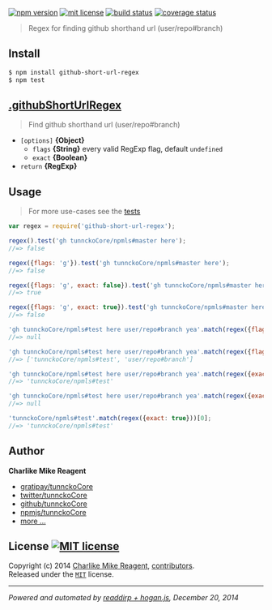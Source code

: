 [![npm version][npmjs-img]][npmjs-url]
[![mit license][license-img]][license-url]
[![build status][travis-img]][travis-url]
[![coverage status][coveralls-img]][coveralls-url]

> Regex for finding github shorthand url (user/repo#branch)

## Install
```bash
$ npm install github-short-url-regex
$ npm test
```


## [.githubShortUrlRegex](index.js#L17)
> Find github shorthand url (user/repo#branch)  

* `[options]` **{Object}**
  - `flags` **{String}** every valid RegExp flag, default `undefined`
  - `exact` **{Boolean}**
* `return` **{RegExp}**


## Usage
> For more use-cases see the [tests](./test.js)

```js
var regex = require('github-short-url-regex');

regex().test('gh tunnckoCore/npmls#master here');
//=> false

regex({flags: 'g'}).test('gh tunnckoCore/npmls#master here');
//=> false

regex({flags: 'g', exact: false}).test('gh tunnckoCore/npmls#master here');
//=> true

regex({flags: 'g', exact: true}).test('gh tunnckoCore/npmls#master here');
//=> false

'gh tunnckoCore/npmls#test here user/repo#branch yea'.match(regex({flags: 'g'}));
//=> null

'gh tunnckoCore/npmls#test here user/repo#branch yea'.match(regex({flags: 'g', exact: false}));
//=> ['tunnckoCore/npmls#test', 'user/repo#branch']

'gh tunnckoCore/npmls#test here user/repo#branch yea'.match(regex({exact: false}))[0];
//=> 'tunnckoCore/npmls#test'

'gh tunnckoCore/npmls#test here user/repo#branch yea'.match(regex({exact: true}));
//=> null

'tunnckoCore/npmls#test'.match(regex({exact: true}))[0];
//=> 'tunnckoCore/npmls#test'
```


## Author
**Charlike Mike Reagent**
+ [gratipay/tunnckoCore][author-gratipay]
+ [twitter/tunnckoCore][author-twitter]
+ [github/tunnckoCore][author-github]
+ [npmjs/tunnckoCore][author-npmjs]
+ [more ...][contrib-more]


## License [![MIT license][license-img]][license-url]
Copyright (c) 2014 [Charlike Mike Reagent][contrib-more], [contributors][contrib-graf].  
Released under the [`MIT`][license-url] license.


[npmjs-url]: http://npm.im/github-short-url-regex
[npmjs-img]: https://img.shields.io/npm/v/github-short-url-regex.svg?style=flat&label=github-short-url-regex

[coveralls-url]: https://coveralls.io/r/regexps/github-short-url-regex?branch=master
[coveralls-img]: https://img.shields.io/coveralls/regexps/github-short-url-regex.svg?style=flat

[license-url]: https://github.com/regexps/github-short-url-regex/blob/master/license.md
[license-img]: https://img.shields.io/badge/license-MIT-blue.svg?style=flat

[travis-url]: https://travis-ci.org/regexps/github-short-url-regex
[travis-img]: https://img.shields.io/travis/regexps/github-short-url-regex.svg?style=flat

[daviddm-url]: https://david-dm.org/regexps/github-short-url-regex
[daviddm-img]: https://img.shields.io/david/regexps/github-short-url-regex.svg?style=flat

[author-gratipay]: https://gratipay.com/tunnckoCore
[author-twitter]: https://twitter.com/tunnckoCore
[author-github]: https://github.com/tunnckoCore
[author-npmjs]: https://npmjs.org/~tunnckocore

[contrib-more]: http://j.mp/1stW47C
[contrib-graf]: https://github.com/regexps/github-short-url-regex/graphs/contributors

***

_Powered and automated by [readdirp + hogan.js](https://github.com/tunnckoCore), December 20, 2014_
